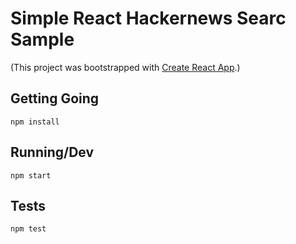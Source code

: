 # Simple React Hackernews Searc Sample 
(This project was bootstrapped with [Create React App](https://github.com/facebookincubator/create-react-app).)

## Getting Going
`npm install` 

## Running/Dev
`npm start` 

## Tests
`npm test` 

